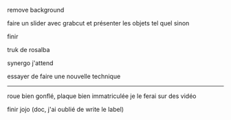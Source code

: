 remove background

faire un slider avec grabcut et présenter les objets tel quel sinon

finir 

truk de rosalba

synergo j'attend

essayer de faire une nouvelle technique

---------------------------------------------------

roue bien gonflé, plaque bien immatriculée je le ferai sur des vidéo

finir jojo (doc, j'ai oublié de write le label)
